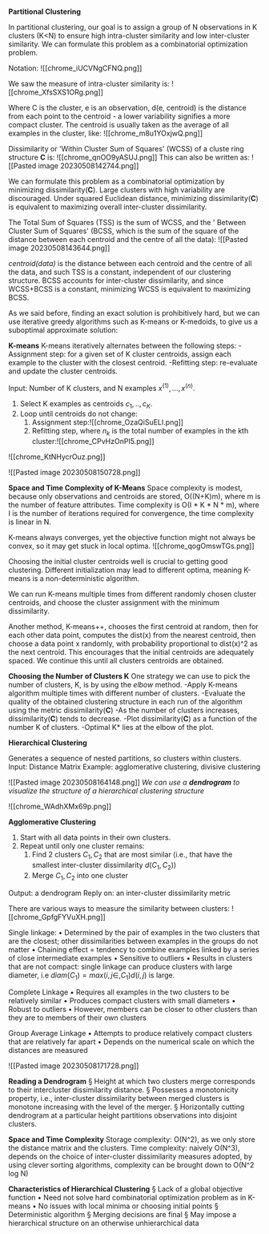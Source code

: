 **Partitional Clustering**

In partitional clustering, our goal is to assign a group of N observations in K clusters (K<N) to ensure high intra-cluster similarity and low inter-cluster similarity. We can formulate this problem as a combinatorial optimization problem.

Notation:
![[chrome_iUCVNgCFNQ.png]]

We saw the measure of intra-cluster similarity is: ![[chrome_XfsSXS1ORg.png]]

Where C is the cluster, e is an observation, d(e, centroid) is the distance from each point to the centroid - a lower variability signifies a more compact cluster. The centroid is usually taken as the average of all examples in the cluster, like:
![[chrome_m8u1YOxjwQ.png]]

Dissimilarity or 'Within Cluster Sum of Squares' (WCSS) of a cluste ring structure **C** is:
![[chrome_qnOO9yASUJ.png]]
This can also be written as:
![[Pasted image 20230508142744.png]]

We can formulate this problem as a combinatorial optimization by minimizing dissimilarity(**C**). Large clusters with high variability are discouraged. Under squared Euclidean distance, minimizing dissimilarity(**C**) is equivalent to maximizing overall inter-cluster dissimilarity.

The Total Sum of Squares (TSS) is the sum of WCSS, and the ' Between Cluster Sum of Squares' (BCSS, which is the sum of the square of the distance between each centroid and the centre of all the data):
![[Pasted image 20230508143644.png]]

*centroid(data)* is the distance between each centroid and the centre of all the data, and such TSS is a constant, independent of our clustering structure. BCSS accounts for inter-cluster dissimilarity, and since WCSS+BCSS is a constant, minimizing WCSS is equivalent to maximizing BCSS.

As we said before, finding an exact solution is prohibitively hard, but we can use iterative greedy algorithms such as K-means or K-medoids, to give us a suboptimal approximate solution:

**K-means**
K-means iteratively alternates between the following steps:
-Assignment step: for a given set of K cluster centroids, assign each example to the cluster with the closest centroid.
-Refitting step: re-evaluate and update the cluster centroids.

Input: Number of K clusters, and N examples $x^{(1)},...,x^{(n)}$.
1. Select K examples as centroids $c_1,..,c_K$.
2. Loop until centroids do not change:
	1. Assignment step:![[chrome_OzaQiSuELI.png]]
	2. Refitting step, where $n_k$ is the total number of examples in the kth cluster:![[chrome_CPvHzOnPI5.png]]

![[chrome_KtNHycrOuz.png]]

![[Pasted image 20230508150728.png]]

**Space and Time Complexity of K-Means**
Space complexity is modest, because only observations and centroids are stored, O((N+K)m), where m is the number of feature attributes. Time complexity is O(I * K * N * m), where I is the number of iterations required for convergence, the time complexity is linear in N.

K-means always converges, yet the objective function might not always be convex, so it may get stuck in local optima.
![[chrome_qogOmswTGs.png]]

Choosing the initial cluster centroids well is crucial to getting good clustering. Different initialization may lead to different optima, meaning K-means is a non-deterministic algorithm.

We can run K-means multiple times from different randomly chosen cluster centroids, and choose the cluster assignment with the minimum dissimilarity. 

Another method, K-means++, chooses the first centroid at random, then for each other data point, computes the dist(x) from the nearest centroid, then choose a data point x randomly, with probability proportional to dist(x)^2 as the next centroid. This encourages that the initial centroids are adequately spaced. We continue this until all clusters centroids are obtained. 

**Choosing the Number of Clusters K**
One strategy we can use to pick the number of clusters, K, is by using the *elbow* method.
-Apply K-means algorithm multiple times with different number of clusters.
-Evaluate the quality of the obtained clustering structure in each run of the algorithm using the metric dissimilarity(**C**)
-As the number of clusters increases, dissimilarity(**C**) tends to decrease. 
-Plot dissimilarity(**C**) as a function of the number K of clusters. 
-Optimal K* lies at the elbow of the plot.

**Hierarchical Clustering**

Generates a sequence of nested partitions, so clusters within clusters.
Input: Distance Matrix
Example: agglomerative clustering, divisive clustering

![[Pasted image 20230508164148.png]]
*We can use a **dendrogram** to visualize the structure of a hierarchical clustering structure*

![[chrome_WAdhXMx69p.png]]

**Agglomerative Clustering**
1. Start with all data points in their own clusters.
2. Repeat until only one cluster remains:
	1. Find 2 clusters $C_1, C_2$ that are most similar (i.e., that have the smallest inter-cluster dissimilarity $d(C_1, C_2)$)
	2. Merge $C_1, C_2$ into one cluster

Output: a dendrogram
Reply on: an inter-cluster dissimilarity metric

There are various ways to measure the similarity between clusters:
![[chrome_GpfgFYVuXH.png]]

Single linkage:
• Determined by the pair of examples in the two clusters that are the closest; other dissimilarities between examples in the groups do not matter
• Chaining effect = tendency to combine examples linked by a series of close intermediate examples
• Sensitive to outliers
• Results in clusters that are not compact: single linkage can produce clusters with large diameter, i.e $diam(C_1) = max(i,j\in,C_1) d(i,j)$ is large.

Complete Linkage
• Requires all examples in the two clusters to be relatively similar
• Produces compact clusters with small diameters
• Robust to outliers
• However, members can be closer to other clusters than they are to members of
their own clusters

Group Average Linkage
• Attempts to produce relatively compact clusters that are relatively far apart
• Depends on the numerical scale on which the distances are measured

![[Pasted image 20230508171728.png]]

**Reading a Dendrogram**
§ Height at which two clusters merge corresponds to their intercluster dissimilarity distance.
§ Possesses a monotonicity property, i.e., inter-cluster dissimilarity between merged clusters is monotone increasing with the level of the merger.
§ Horizontally cutting dendrogram at a particular height partitions observations into disjoint clusters.

**Space and Time Complexity**
Storage complexity: O(N^2), as we only store the distance matrix and the clusters.
Time complexity: naively O(N^3), depends on the choice of inter-cluster dissimilarity measures adopted, by using clever sorting algorithms, complexity can be brought down to O(N^2 log N)


**Characteristics of Hierarchical Clustering**
§ Lack of a global objective function
• Need not solve hard combinatorial optimization problem as in K-means
• No issues with local minima or choosing initial points
§ Deterministic algorithm
§ Merging decisions are final
§ May impose a hierarchical structure on an otherwise unhierarchical data